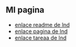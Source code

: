 ## MI pagina

* [enlace readme de lnd](lnd/README.md)
* [enlace pagina de lnd](lnd/pagina.md)
* [enlace tareaa de lnd](lnd/Tarea/tarea.md)
